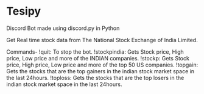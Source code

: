 # Tesipy
Discord Bot made using discord.py in Python 

Get Real time stock data from The National Stock Exchange of India Limited. 

Commands- !quit: To stop the bot.
          !stockpindia: Gets Stock price, High price, Low price and more of the INDIAN companies.
          !stockp: Gets Stock price, High price, Low price and more of the top 50 US companies.
          !topgain: Gets the stocks that are the top gainers in the indian stock market space in the last 24hours.
          !toploss: Gets the stocks that are the top losers in the indian stock market space in the last 24hours.
